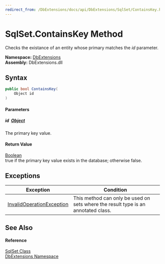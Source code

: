 ```yaml
---
redirect_from: /DbExtensions/docs/api/DbExtensions/SqlSet/ContainsKey.html
---
```


SqlSet.ContainsKey Method
=========================
Checks the existance of an entity whose primary matches the *id* parameter.
  
**Namespace:** [DbExtensions][1]  
**Assembly:** DbExtensions.dll

Syntax
------

```csharp
public bool ContainsKey(
	Object id
)
```

#### Parameters

##### *id*  [Object][2]
The primary key value.

#### Return Value
[Boolean][3]  
true if the primary key value exists in the database; otherwise false.

Exceptions
----------

| Exception                      | Condition                                                                         |
| ------------------------------ | --------------------------------------------------------------------------------- |
| [InvalidOperationException][4] | This method can only be used on sets where the result type is an annotated class. |


See Also
--------

#### Reference
[SqlSet Class][5]  
[DbExtensions Namespace][1]  

[1]: ../README.md
[2]: https://learn.microsoft.com/dotnet/api/system.object
[3]: https://learn.microsoft.com/dotnet/api/system.boolean
[4]: https://learn.microsoft.com/dotnet/api/system.invalidoperationexception
[5]: README.md